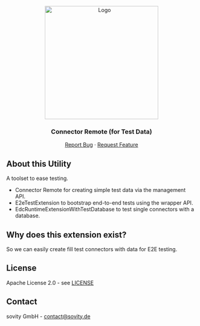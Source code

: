 <!-- PROJECT LOGO -->
<br />
<div align="center">
  <a href="https://github.com/sovity/edc-ce">
    <img src="https://raw.githubusercontent.com/sovity/edc-ui/main/src/assets/images/sovity_logo.svg" alt="Logo" width="300">
  </a>

<h3 align="center">Connector Remote (for Test Data)</h3>

  <p align="center">
    <a href="https://github.com/sovity/edc-ce/issues/new?template=bug_report.md">Report Bug</a>
    ·
    <a href="https://github.com/sovity/edc-ce/issues/new?template=feature_request.md">Request Feature</a>
  </p>
</div>

## About this Utility

A toolset to ease testing.

* Connector Remote for creating simple test data via the management API.
* E2eTestExtension to bootstrap end-to-end tests using the wrapper API.
* EdcRuntimeExtensionWithTestDatabase to test single connectors with a database.

## Why does this extension exist?

So we can easily create fill test connectors with data for E2E testing.

## License

Apache License 2.0 - see [LICENSE](../../LICENSE)

## Contact

sovity GmbH - contact@sovity.de
